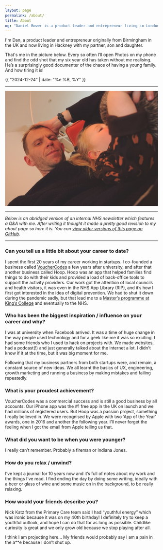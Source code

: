 ```yaml
---
layout: page
permalink: /about/
title: About
og: "Daniel Bower is a product leader and entrepreneur living in London."
---
```


I'm Dan, a product leader and entrepreneur originally from Birmingham in the UK and now living in Hackney with my partner, son and daughter.

That's me in the picture below. Every so often I’ll open Photos on my phone and find the odd shot that my six year old has taken without me realising. He’s a surprisingly good documenter of the chaos of having a young family. And how tiring it is!

<time class="post_date">{{ "2024-12-24" | date: "%e %B, %Y" }}</time>

---

<img src="/assets/img/dan-2024-12-24.jpg" alt="A photo of Daniel Bower and his daughter taken from a low angele by his son">

---

_Below is an abridged version of an internal NHS newsletter which features a Q&A with me. After writing it thought it made a pretty good revision to my about page so here it is. You can [view older versions of this page on GitHub](https://github.com/danielbower/personal-blog/commits/main/about.md)._

---

### Can you tell us a little bit about your career to date? 
 
I spent the first 20 years of my career working in startups. I co-founded a business called [VoucherCodes](https://www.vouchercodes.co.uk/) a few years after university, and after that another business called Hoop. Hoop was an app that helped families find things to do with their kids and provided a load of back-office tools to support the activity providers. Our work got the attention of local councils and health visitors, it was even in the NHS App Library (RIP), and it’s how I first got interested in the idea of digital prevention. We had to shut it down during the pandemic sadly, but that lead me to a [Master’s programme at King’s College](/music-streaming-venture-capital-kill-zones/) and eventually to the NHS.
 
### Who has been the biggest inspiration / influence on your career and why? 
 
I was at university when Facebook arrived. It was a time of huge change in the way people used technology and for a geek like me it was so exciting. I had some friends who I used to hack on projects with. We made websites, had a podcast(!) and just generally talked about the Internet a lot. I didn't know if it at the time, but it was big  moment for me.
 
Following that my business partners from both startups were, and remain, a constant source of new ideas. We all learnt the basics of UX, engineering, growth marketing and running a business by making mistakes and failing repeatedly.
 
### What is your proudest achievement?  
 
VoucherCodes was a commercial success and is still a good business by all accounts. Our iPhone app was the #1 free app in the UK on launch and we had millions of registered users. But Hoop was a passion project, something I really believed in. We were recognised by Apple with two ‘App of the Year’ awards, one in 2016 and another the following year. I’ll never forget the feeling when I got the email from Apple telling us that.
 
### What did you want to be when you were younger? 
 
I really can’t remember. Probably a fireman or Indiana Jones.
 
### How do you relax / unwind?  
 
I’ve kept a journal for 10 years now and it’s full of notes about my work and the things I’ve read. I find ending the day by doing some writing, ideally with a beer or glass of wine and some music on in the background, to be really relaxing.
 
### How would your friends describe you?  
 
Nick Katz from the Primary Care team said I had “youthful energy” which was ironic because it was on my 40th birthday! I definitely try to keep a youthful outlook, and hope I can do that for as long as possible. Childlike curiosity is great and we only grow old because we stop playing after all.

I think I am projecting here… My friends would probably say I am a pain in the a**e because I don’t shut up.